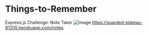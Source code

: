 # Things-to-Remember
Express.js Challenge: Note Taker
![image](https://user-images.githubusercontent.com/97860472/164060184-8882befb-4868-4e92-8b46-ec42187e6aaf.png)
https://guarded-plateau-81205.herokuapp.com/notes
